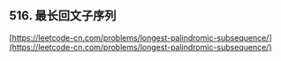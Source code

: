 **516. 最长回文子序列**  
---
[https://leetcode-cn.com/problems/longest-palindromic-subsequence/](https://leetcode-cn.com/problems/longest-palindromic-subsequence/)  
